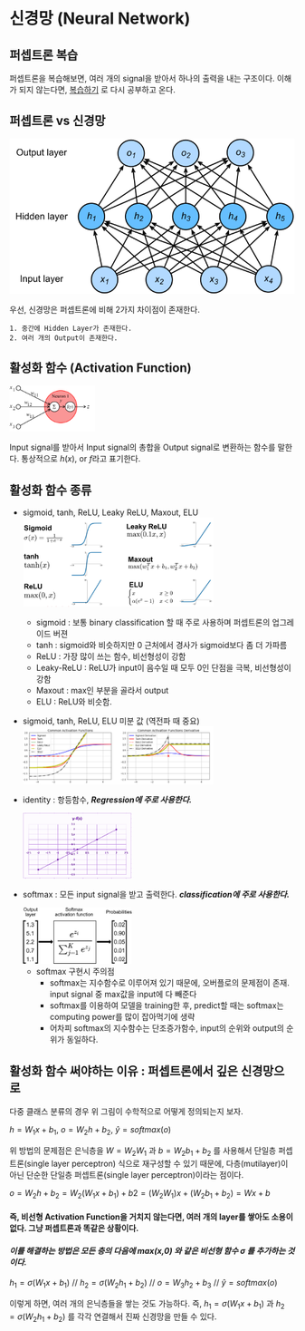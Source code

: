 # 신경망 (Neural Network)

## 퍼셉트론 복습
퍼셉트론을 복습해보면, 여러 개의 signal을 받아서 하나의 출력을 내는 구조이다.
이해가 되지 않는다면, [복습하기](2_perceptron.md) 로 다시 공부하고 온다.

## 퍼셉트론 vs 신경망

<img src=../image/NN_structure.svg>

우선, 신경망은 퍼셉트론에 비해 2가지 차이점이 존재한다.
    
    1. 중간에 Hidden Layer가 존재한다.
    2. 여러 개의 Output이 존재한다.

## 활성화 함수 (Activation Function)
<img src=../image/activation_function_procedure.png width=30%>

Input signal를 받아서 Input signal의 총합을 Output signal로 변환하는 함수를 말한다.
통상적으로 $h(x)$, or $f$라고 표기한다.

## 활성화 함수 종류
- sigmoid, tanh, ReLU, Leaky ReLU, Maxout, ELU
    <img src=../image/activation_function.png width=70%>
    - sigmoid : 보통 binary classification 할 때 주로 사용하며 퍼셉트론의 업그레이드 버젼
    - tanh : sigmoid와 비슷하지만 0 근처에서 경사가 sigmoid보다 좀 더 가파름
    - ReLU : 가장 많이 쓰는 함수, 비선형성이 강함
    - Leaky-ReLU : ReLU가 input이 음수일 때 모두 0인 단점을 극복, 비선형성이 강함
    - Maxout : max인 부분을 골라서 output
    - ELU : ReLU와 비슷함.
- sigmoid, tanh, ReLU, ELU 미분 값 (역전파 때 중요)
    <img src=../image/activation_function_derivative.png width=70%>
- identity : 항등함수, _**Regression에 주로 사용한다.**_
  
    <img src=../image/identity_function.png width=40%>
- softmax : 모든 input signal을 받고 출력한다. _**classification에 주로 사용한다.**_
  
    <img src=../image/softmax.jpeg width=40%>
    
    - softmax 구현시 주의점
      - softmax는 지수함수로 이루어져 있기 때문에, 오버플로의 문제점이 존재. input signal 중 max값을 input에 다 빼준다
      - softmax를 이용하여 모델을 training한 후, predict할 때는 softmax는 computing power를 많이 잡아먹기에 생략
      - 어차피 softmax의 지수함수는 단조증가함수, input의 순위와 output의 순위가 동일하다.

## 활성화 함수 써야하는 이유 : 퍼셉트론에서 깊은 신경망으로
다중 클래스 분류의 경우 위 그림이 수학적으로 어떻게 정의되는지 보자.

$h = W_1x+b_1$, $o = W_2h+b_2$, $\hat y = softmax(o)$

위 방법의 문제점은 은닉층을 $W=W_2W_1$ 과 $b=W_2b_1+b_2$ 를 사용해서 단일층 퍼셉트론(single layer perceptron) 식으로 재구성할 수 있기 때문에, 다층(mutilayer)이 아닌 단순한 단일층 퍼셉트론(single layer perceptron)이라는 점이다.

$o=W_2h+b_2=W_2(W_1x+b_1)+b2=(W_2W_1)x+(W_2b_1+b_2)=Wx+b$
#### **즉, 비선형 Activation Function을 거치지 않는다면, 여러 개의 layer를 쌓아도 소용이 없다.** 그냥 퍼셉트론과 똑같은 상황이다.

#### _**이를 해결하는 방법은 모든 층의 다음에 max(x,0) 와 같은 비선형 함수 σ 를 추가하는 것이다.**_

$h_1 = \sigma(W_1x+b_1)$ // $h_2 = \sigma(W_2h_1+b_2)$ // $o = W_3h_2+b_3$ // $\hat y = softmax(o)$
 
이렇게 하면, 여러 개의 은닉층들을 쌓는 것도 가능하다.
즉, $h_1=σ(W_1x+b_1)$ 과 $h_2=σ(W_2h_1+b_2)$ 를 각각 연결해서 진짜 신경망을 만들 수 있다.